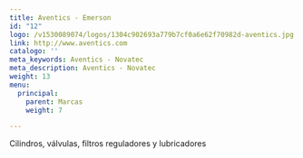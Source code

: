 ```yaml
---
title: Aventics - Emerson
id: "12"
logo: /v1530089074/logos/1304c902693a779b7cf0a6e62f70982d-aventics.jpg
link: http://www.aventics.com
catalogo: ''
meta_keywords: Aventics - Novatec
meta_description: Aventics - Novatec
weight: 13
menu:
  principal:
    parent: Marcas
    weight: 7

---
```

Cilindros, válvulas, filtros reguladores y lubricadores